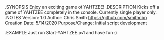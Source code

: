 .SYNOPSIS
  Enjoy an exciting game of YAHTZEE!
.DESCRIPTION
  Kicks off a game of YAHTZEE completely in the console. Currently single player only.
.NOTES
  Version:        1.0
  Author:         Chris Smith https://github.com/smithcbp
  Creation Date:  5/14/2020
  Purpose/Change: Initial script development
  
.EXAMPLE
  Just run Start-YAHTZEE.ps1 and have fun :)
